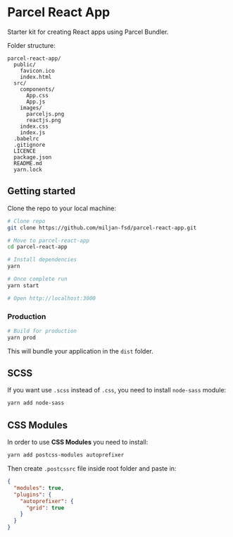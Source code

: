 # Parcel React App

Starter kit for creating React apps using Parcel Bundler.

Folder structure:

```
parcel-react-app/
  public/
    favicon.ico
    index.html
  src/
    components/
      App.css
      App.js
    images/
      parceljs.png
      reactjs.png
    index.css
    index.js
  .babelrc
  .gitignore
  LICENCE
  package.json
  README.md
  yarn.lock
```

## Getting started

Clone the repo to your local machine:

```bash
# Clone repo
git clone https://github.com/miljan-fsd/parcel-react-app.git

# Move to parcel-react-app
cd parcel-react-app

# Install dependencies
yarn

# Once complete run
yarn start

# Open http://localhost:3000
```

### Production

```bash
# Build for production
yarn prod
```

This will bundle your application in the `dist` folder.

## SCSS

If you want use `.scss` instead of `.css`, you need to install `node-sass` module:

```bash
yarn add node-sass
```

## CSS Modules

In order to use **CSS Modules** you need to install:

```bash
yarn add postcss-modules autoprefixer
```

Then create `.postcssrc` file inside root folder and paste in:

```json
{
  "modules": true,
  "plugins": {
    "autoprefixer": {
      "grid": true
    }
  }
}
```
